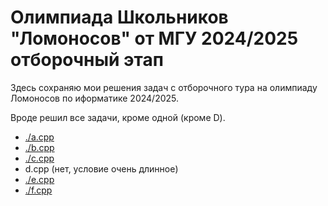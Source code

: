 # Олимпиада Школьников "Ломоносов" от МГУ 2024/2025 отборочный этап

Здесь сохраняю мои решения задач с отборочного тура на олимпиаду Ломоносов по иформатике 2024/2025.

Вроде решил все задачи, кроме одной (кроме D).

- [./a.cpp](a.cpp)
- [./b.cpp](a.cpp)
- [./c.cpp](a.cpp)
- d.cpp (нет, условие очень длинное)
- [./e.cpp](e.cpp)
- [./f.cpp](f.cpp)

